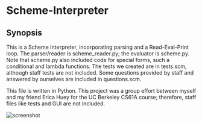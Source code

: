 # Scheme-Interpreter

Synopsis
------------
This is a Scheme Interpreter, incorporating parsing and a Read-Eval-Print
loop.  The parser/reader is scheme_reader.py; the evaluator is scheme.py.
Note that scheme.py also included code for special forms, such a conditional
and lambda functions. The tests we created are in tests.scm, although staff
tests are not included.  Some questions provided by staff and answered by 
ourselves are included in questions.scm.

This file is written in Python. This project was a group effort between 
myself and my friend Erica Huey for the UC Berkeley CS61A course; 
therefore, staff files like tests and GUI are not included.

![screenshot](https://cloud.githubusercontent.com/assets/12720744/12224513/d610c706-b7a7-11e5-84ef-45dde7ef581b.png)
